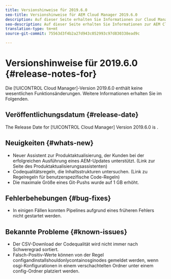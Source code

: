 ```yaml
---
title: Versionshinweise für 2019.6.0
seo-title: Versionshinweise für AEM Cloud Manager 2019.6.0
description: Auf dieser Seite erhalten Sie Informationen zur Cloud Manager-Version 2019.6.0.
seo-description: Auf dieser Seite erhalten Sie Informationen zur AEM Cloud Manager-Version 2019.6.0.
translation-type: tm+mt
source-git-commit: 75563d3f4b2a27d943c052993c97d830338ead9c

---
```


# Versionshinweise für 2019.6.0 {#release-notes-for}

Die [!UICONTROL Cloud Manager]-Version 2019.6.0 enthält keine wesentlichen Funktionsänderungen. Weitere Informationen erhalten Sie im Folgenden.

## Veröffentlichungsdatum {#release-date}

The Release Date for [!UICONTROL Cloud Manager] Version 2019.6.0 is .

## Neuigkeiten {#whats-new}

* Neuer Assistent zur Produktaktualisierung, der Kunden bei der erfolgreichen Ausführung eines AEM-Updates unterstützt. (Link zur Seite des Produktaktualisierungsassistenten)
* Codequalitätsregeln, die Inhaltsstrukturen untersuchen. (Link zu Regelregeln für benutzerspezifische Code-Regeln)
* Die maximale Größe eines Git-Pushs wurde auf 1 GB erhöht.

## Fehlerbehebungen {#bug-fixes}

* In einigen Fällen konnten Pipelines aufgrund eines früheren Fehlers nicht gestartet werden.

## Bekannte Probleme {#known-issues}

* Der CSV-Download der Codequalität wird nicht immer nach Schweregrad sortiert.
* Falsch-Positiv-Werte können von der Regel configandinstallshouldonlycontainosginodes gemeldet werden, wenn osgi-Konfigurationen in einem verschachtelten Ordner unter einem config-Ordner platziert werden.
